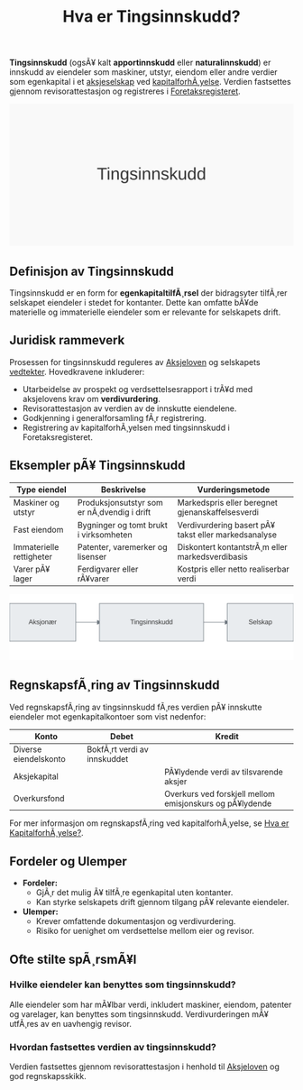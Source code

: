 ﻿---
title: "Hva er Tingsinnskudd?"
meta_title: "Hva er Tingsinnskudd?"
meta_description: '**Tingsinnskudd** (ogsÃ¥ kalt **apportinnskudd** eller **naturalinnskudd**) er innskudd av eiendeler som maskiner, utstyr, eiendom eller andre verdier som egenk...'
slug: tingsinnskudd
type: blog
layout: pages/single
---

**Tingsinnskudd** (ogsÃ¥ kalt **apportinnskudd** eller **naturalinnskudd**) er innskudd av eiendeler som maskiner, utstyr, eiendom eller andre verdier som egenkapital i et [aksjeselskap](/blogs/regnskap/hva-er-et-aksjeselskap "Hva er et Aksjeselskap? Komplett Guide til Selskapsformen") ved [kapitalforhÃ¸yelse](/blogs/regnskap/kapitalforhoyelse "KapitalforhÃ¸yelse: Metoder og RegnskapsfÃ¸ring"). Verdien fastsettes gjennom revisorattestasjon og registreres i [Foretaksregisteret](/blogs/regnskap/hva-er-foretaksregisteret "Hva er Foretaksregisteret? Komplett Guide til Foretaksregisteret i Norge").

![Illustrasjon av tingsinnskudd](tingsinnskudd-image.svg)

## Definisjon av Tingsinnskudd

Tingsinnskudd er en form for **egenkapitaltilfÃ¸rsel** der bidragsyter tilfÃ¸rer selskapet eiendeler i stedet for kontanter. Dette kan omfatte bÃ¥de materielle og immaterielle eiendeler som er relevante for selskapets drift.

## Juridisk rammeverk

Prosessen for tingsinnskudd reguleres av [Aksjeloven](/blogs/regnskap/hva-er-aksjeloven "Hva er Aksjeloven? Regler for Aksjeselskaper i Norge") og selskapets [vedtekter](/blogs/regnskap/hva-er-vedtekter-for-aksjeselskap "Hva er Vedtekter for Aksjeselskap? Krav og Innhold"). Hovedkravene inkluderer:

* Utarbeidelse av prospekt og verdsettelsesrapport i trÃ¥d med aksjelovens krav om **verdivurdering**.
* Revisorattestasjon av verdien av de innskutte eiendelene.
* Godkjenning i generalforsamling fÃ¸r registrering.
* Registrering av kapitalforhÃ¸yelsen med tingsinnskudd i Foretaksregisteret.

## Eksempler pÃ¥ Tingsinnskudd

| Type eiendel            | Beskrivelse                                    | Vurderingsmetode                                  |
|-------------------------|------------------------------------------------|----------------------------------------------------|
| Maskiner og utstyr      | Produksjonsutstyr som er nÃ¸dvendig i drift     | Markedspris eller beregnet gjenanskaffelsesverdi   |
| Fast eiendom            | Bygninger og tomt brukt i virksomheten         | Verdivurdering basert pÃ¥ takst eller markedsanalyse|
| Immaterielle rettigheter| Patenter, varemerker og lisenser                | Diskontert kontantstrÃ¸m eller markedsverdibasis    |
| Varer pÃ¥ lager          | Ferdigvarer eller rÃ¥varer                      | Kostpris eller netto realiserbar verdi             |

![Illustrasjon av prosess for tingsinnskudd](tingsinnskudd-diagram.svg)

## RegnskapsfÃ¸ring av Tingsinnskudd

Ved regnskapsfÃ¸ring av tingsinnskudd fÃ¸res verdien pÃ¥ innskutte eiendeler mot egenkapitalkontoer som vist nedenfor:

| Konto                | Debet                            | Kredit                                  |
|----------------------|----------------------------------|-----------------------------------------|
| Diverse eiendelskonto| BokfÃ¸rt verdi av innskuddet      |                                         |
| Aksjekapital         |                                  | PÃ¥lydende verdi av tilsvarende aksjer   |
| Overkursfond         |                                  | Overkurs ved forskjell mellom emisjonskurs og pÃ¥lydende |

For mer informasjon om regnskapsfÃ¸ring ved kapitalforhÃ¸yelse, se [Hva er KapitalforhÃ¸yelse?](/blogs/regnskap/kapitalforhoyelse "KapitalforhÃ¸yelse: Metoder og RegnskapsfÃ¸ring").

## Fordeler og Ulemper

- **Fordeler:**
  - GjÃ¸r det mulig Ã¥ tilfÃ¸re egenkapital uten kontanter.
  - Kan styrke selskapets drift gjennom tilgang pÃ¥ relevante eiendeler.
- **Ulemper:**
  - Krever omfattende dokumentasjon og verdivurdering.
  - Risiko for uenighet om verdsettelse mellom eier og revisor.

## Ofte stilte spÃ¸rsmÃ¥l

### Hvilke eiendeler kan benyttes som tingsinnskudd?

Alle eiendeler som har mÃ¥lbar verdi, inkludert maskiner, eiendom, patenter og varelager, kan benyttes som tingsinnskudd. Verdivurderingen mÃ¥ utfÃ¸res av en uavhengig revisor.

### Hvordan fastsettes verdien av tingsinnskudd?

Verdien fastsettes gjennom revisorattestasjon i henhold til [Aksjeloven](/blogs/regnskap/hva-er-aksjeloven "Hva er Aksjeloven? Regler for Aksjeselskaper i Norge") og god regnskapsskikk.


